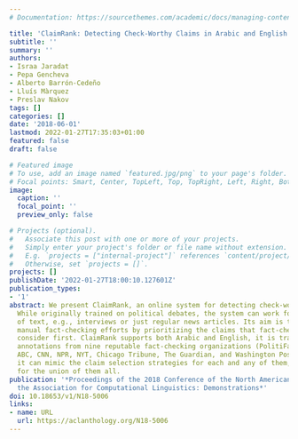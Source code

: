 ```yaml
---
# Documentation: https://sourcethemes.com/academic/docs/managing-content/

title: 'ClaimRank: Detecting Check-Worthy Claims in Arabic and English'
subtitle: ''
summary: ''
authors:
- Israa Jaradat
- Pepa Gencheva
- Alberto Barrón-Cedeño
- Lluís Màrquez
- Preslav Nakov
tags: []
categories: []
date: '2018-06-01'
lastmod: 2022-01-27T17:35:03+01:00
featured: false
draft: false

# Featured image
# To use, add an image named `featured.jpg/png` to your page's folder.
# Focal points: Smart, Center, TopLeft, Top, TopRight, Left, Right, BottomLeft, Bottom, BottomRight.
image:
  caption: ''
  focal_point: ''
  preview_only: false

# Projects (optional).
#   Associate this post with one or more of your projects.
#   Simply enter your project's folder or file name without extension.
#   E.g. `projects = ["internal-project"]` references `content/project/deep-learning/index.md`.
#   Otherwise, set `projects = []`.
projects: []
publishDate: '2022-01-27T18:00:10.127601Z'
publication_types:
- '1'
abstract: We present ClaimRank, an online system for detecting check-worthy claims.
  While originally trained on political debates, the system can work for any kind
  of text, e.g., interviews or just regular news articles. Its aim is to facilitate
  manual fact-checking efforts by prioritizing the claims that fact-checkers should
  consider first. ClaimRank supports both Arabic and English, it is trained on actual
  annotations from nine reputable fact-checking organizations (PolitiFact, FactCheck,
  ABC, CNN, NPR, NYT, Chicago Tribune, The Guardian, and Washington Post), and thus
  it can mimic the claim selection strategies for each and any of them, as well as
  for the union of them all.
publication: '*Proceedings of the 2018 Conference of the North American Chapter of
  the Association for Computational Linguistics: Demonstrations*'
doi: 10.18653/v1/N18-5006
links:
- name: URL
  url: https://aclanthology.org/N18-5006
---
```

